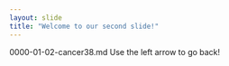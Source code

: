 ```yaml
---
layout: slide
title: "Welcome to our second slide!"
---
```

0000-01-02-cancer38.md
Use the left arrow to go back!
